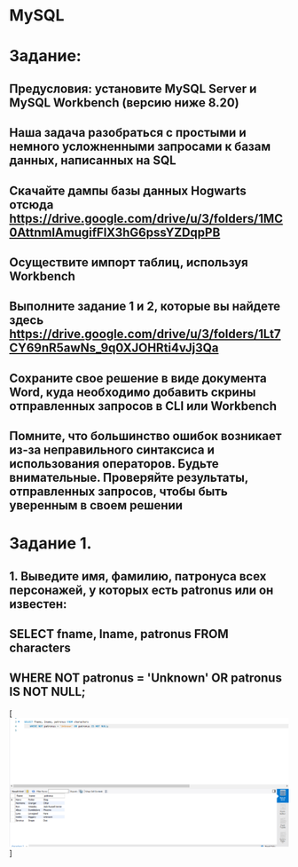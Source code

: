 # MySQL

# Задание:
## Предусловия: установите MySQL Server и MySQL Workbench (версию ниже 8.20)

## Наша задача разобраться с простыми и немного усложненными запросами к базам данных, написанных на  SQL

## Скачайте дампы базы данных Hogwarts отсюда https://drive.google.com/drive/u/3/folders/1MC0AttnmlAmugifFlX3hG6pssYZDqpPB
## Осуществите импорт таблиц, используя Workbench
## Выполните задание 1 и 2, которые вы найдете здесь https://drive.google.com/drive/u/3/folders/1Lt7CY69nR5awNs_9q0XJOHRti4vJj3Qa
## Сохраните свое решение в виде документа Word, куда необходимо добавить скрины отправленных запросов в CLI или Workbench

## Помните, что большинство ошибок возникает из-за неправильного синтаксиса и использования операторов. Будьте внимательные. Проверяйте результаты, отправленных запросов, чтобы быть уверенным в своем решении

# Задание 1.
## 1.	Выведите имя, фамилию, патронуса всех персонажей, у которых есть patronus или он известен:
## SELECT fname, lname, patronus FROM characters 
##	    WHERE NOT patronus = 'Unknown' OR patronus IS NOT NULL;
 
[![Header](https://github.com/ViacheslavQApro/sql/blob/master/images/1-1.png)]
